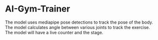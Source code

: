 # AI-Gym-Trainer
The model uses mediapipe pose detections to track the pose of the body. The model calculates angle between various joints to track the exercise.
The model will have a live counter and the stage.
